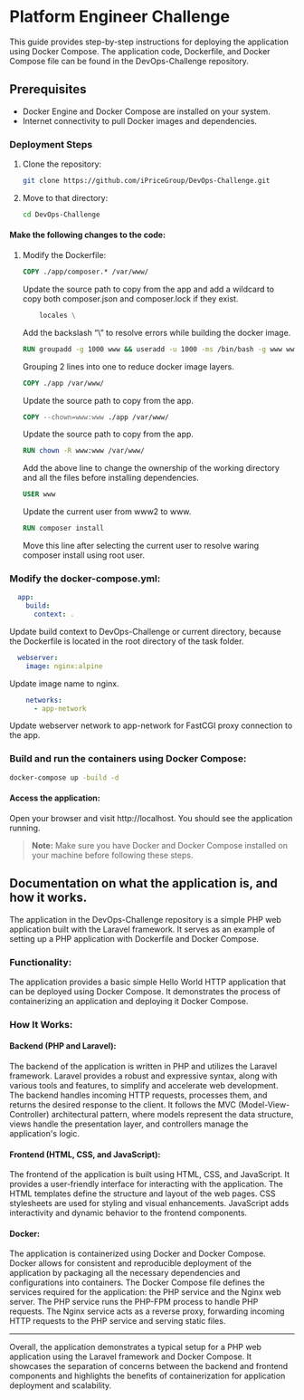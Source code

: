 # Platform Engineer Challenge

This guide provides step-by-step instructions for deploying the application using Docker Compose. The application code, Dockerfile, and Docker Compose file can be found in the DevOps-Challenge repository.

## Prerequisites
- Docker Engine and Docker Compose are installed on your system.
- Internet connectivity to pull Docker images and dependencies.

### Deployment Steps
1. Clone the repository:
    ```bash
    git clone https://github.com/iPriceGroup/DevOps-Challenge.git
    ```

2. Move to that directory:
    ```bash
    cd DevOps-Challenge
    ```

#### Make the following changes to the code:
1. Modify the Dockerfile:
    ```dockerfile
    COPY ./app/composer.* /var/www/
    ```
    Update the source path to copy from the app and add a wildcard to copy both composer.json and composer.lock if they exist.

    ```dockerfile
        locales \
    ```
    Add the backslash “\” to resolve errors while building the docker image.

    ```dockerfile
    RUN groupadd -g 1000 www && useradd -u 1000 -ms /bin/bash -g www www
    ```
    Grouping 2 lines into one to reduce docker image layers.

    ```dockerfile
    COPY ./app /var/www/
    ```
    Update the source path to copy from the app.

    ```dockerfile
    COPY --chown=www:www ./app /var/www/
    ```
    Update the source path to copy from the app.

    ```dockerfile
    RUN chown -R www:www /var/www/
    ```
    Add the above line to change the ownership of the working directory and all the files before installing dependencies.

    ```dockerfile
    USER www
    ```
      Update the current user from www2 to www.

    ```dockerfile
    RUN composer install
    ```
    Move this line after selecting the current user to resolve waring composer install using root user.

### Modify the docker-compose.yml:
```yaml
  app:
    build:
      context: .
```
Update build context to DevOps-Challenge or current directory, because the Dockerfile is located in the root directory of the task folder.

```yaml
  webserver:
    image: nginx:alpine
```
Update image name to nginx.

```yaml
    networks:
      - app-network
```
Update webserver network to app-network for FastCGI proxy connection to the app.

### Build and run the containers using Docker Compose:
```bash
docker-compose up -build -d
```

#### Access the application:
Open your browser and visit http://localhost.
You should see the application running.

> **Note:** Make sure you have Docker and Docker Compose installed on your machine before following these steps.

## Documentation on what the application is, and how it works.
The application in the DevOps-Challenge repository is a simple PHP web application built with the Laravel framework. It serves as an example of setting up a PHP application with Dockerfile and Docker Compose.

### Functionality:
The application provides a basic simple Hello World HTTP application that can be deployed using Docker Compose. It demonstrates the process of containerizing an application and deploying it Docker Compose.

### How It Works:
#### Backend (PHP and Laravel):
The backend of the application is written in PHP and utilizes the Laravel framework.
Laravel provides a robust and expressive syntax, along with various tools and features, to simplify and accelerate web development.
The backend handles incoming HTTP requests, processes them, and returns the desired response to the client. 
It follows the MVC (Model-View-Controller) architectural pattern, where models represent the data structure, views handle the presentation layer, and controllers manage the application's logic.

#### Frontend (HTML, CSS, and JavaScript):
The frontend of the application is built using HTML, CSS, and JavaScript.
It provides a user-friendly interface for interacting with the application.
The HTML templates define the structure and layout of the web pages.
CSS stylesheets are used for styling and visual enhancements.
JavaScript adds interactivity and dynamic behavior to the frontend components.

#### Docker:
The application is containerized using Docker and Docker Compose.
Docker allows for consistent and reproducible deployment of the application by packaging all the necessary dependencies and configurations into containers.
The Docker Compose file defines the services required for the application: the PHP service and the Nginx web server.
The PHP service runs the PHP-FPM process to handle PHP requests.
The Nginx service acts as a reverse proxy, forwarding incoming HTTP requests to the PHP service and serving static files.

---

Overall, the application demonstrates a typical setup for a PHP web application using the Laravel framework and Docker Compose. It showcases the separation of concerns between the backend and frontend components and highlights the benefits of containerization for application deployment and scalability.